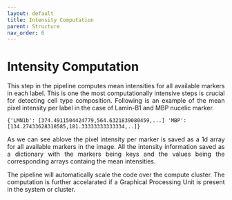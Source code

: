 ```yaml
---
layout: default
title: Intensity Computation
parent: Structure
nav_order: 6
---
```

# Intensity Computation 

<p align="justify ">
  This step in the pipeline computes mean intensities for all available markers in each label. This is one the most computationally intensive steps is
  crucial for detecting cell type composition. Following is an example of the mean pixel intensity per label in the case of Lamin-B1 and MBP nucelic marker.
</p> 

`{'LMN1b': [374.4911504424779,564.6321839080459,...] 'MBP': [134.27433628318585,181.33333333333334,..]}`

<p align="justify ">
  As we can see ablove the pixel intensity per marker is saved as a 1d array for all available markers in the image. All the intensity information saved as
  a dictionary with the markers being keys and the values being the corresponding arrays containg the mean intensities. 
</p> 

<p align="justify ">
  The pipeline will automatically scale the code over the compute cluster. The computation is further accelarated if a Graphical Processing Unit is present
  in the system or cluster. 
</p> 
